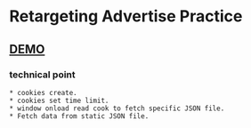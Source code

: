# Retargeting Advertise Practice

## [DEMO](https://oops11234.github.io/Retargeting/)
### technical point
```
* cookies create.
* cookies set time limit.
* window onload read cook to fetch specific JSON file.
* Fetch data from static JSON file.

```